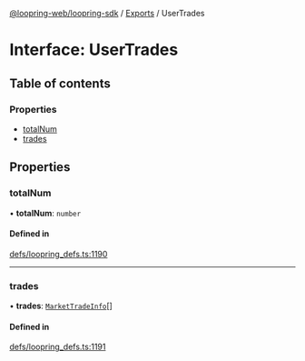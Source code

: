 [@loopring-web/loopring-sdk](../README.md) / [Exports](../modules.md) / UserTrades

# Interface: UserTrades

## Table of contents

### Properties

- [totalNum](UserTrades.md#totalnum)
- [trades](UserTrades.md#trades)

## Properties

### totalNum

• **totalNum**: `number`

#### Defined in

[defs/loopring_defs.ts:1190](https://github.com/Loopring/loopring_sdk/blob/5861d10/src/defs/loopring_defs.ts#L1190)

___

### trades

• **trades**: [`MarketTradeInfo`](MarketTradeInfo.md)[]

#### Defined in

[defs/loopring_defs.ts:1191](https://github.com/Loopring/loopring_sdk/blob/5861d10/src/defs/loopring_defs.ts#L1191)
